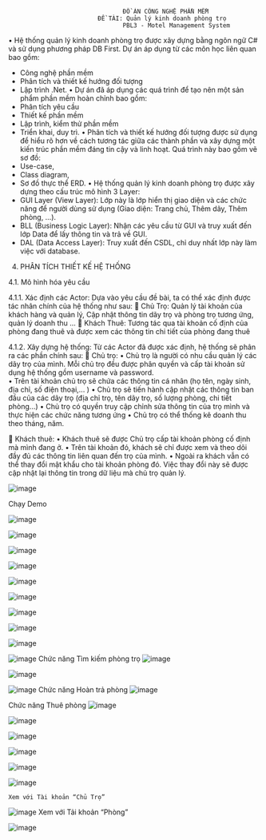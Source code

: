 
                                    ĐỒ ÁN CÔNG NGHỆ PHẦN MỀM
                             ĐỀ TÀI: Quản lý kinh doanh phòng trọ
                                    PBL3 - Motel Management System
•	Hệ thống quản lý kinh doanh phòng trọ được xây dựng bằng ngôn ngữ C# và sử dụng phương pháp DB First. Dự án áp dụng từ các môn học liên quan bao gồm:
-	Công nghệ phần mềm
-	Phân tích và thiết kế hướng đối tượng
-	Lập trình .Net.
•	Dự án đã áp dụng các quá trình  để tạo nên một sản phẩm phần mềm hoàn chỉnh bao gồm:
-	Phân tích yêu cầu 
-	Thiết kế phần mềm
-	Lập trình, kiểm thử phần mềm
-	Triển khai, duy trì.
•	Phân tích và thiết kế hướng đối tượng được sử dụng để hiểu rõ hơn về cách tương tác giữa các thành phần và xây dựng một kiến trúc phần mềm đáng tin cậy và linh hoạt. Quá trình này bao gồm vẽ sơ đồ:
-	Use-case,
-	Class diagram, 
-	Sơ đồ thực thể ERD.
•	Hệ thống quản lý kinh doanh phòng trọ được xây dựng theo cấu trúc mô hình 3 Layer:
-	GUI Layer (View Layer): Lớp này là lớp hiển thị giao diện và các chức năng để người dùng sử dụng (Giao diện: Trang chủ, Thêm dãy, Thêm phòng, …). 
-	BLL (Business Logic Layer): Nhận các yêu cầu từ GUI và truy xuất đến lớp Data để lấy thông tin và trả về GUI.
-	DAL (Data Access Layer): Truy xuất đến CSDL, chỉ duy nhất lớp này làm việc với database.
  
4.	PHÂN TÍCH THIẾT KẾ HỆ THỐNG
   
4.1.	Mô hình hóa yêu cầu

4.1.1.	Xác định các Actor:
Dựa vào yêu cầu đề bài, ta có thể xác định được tác nhân chính của hệ thống như sau: 
	Chủ Trọ: Quản lý tài khoản của khách hàng và quản lý, Cập nhật thông tin dãy trọ và phòng trọ tương ứng, quản lý doanh thu ... 
	Khách Thuê: Tương tác qua tài khoản cố định của phòng đang thuê và được xem các thông tin chi tiết của phòng đang thuê

4.1.2.	Xây dựng hệ thống: 
          Từ các Actor đã được xác định, hệ thống sẽ phân ra các phần chính sau:
	Chủ trọ:
•	Chủ trọ là người có nhu cầu quản lý các dãy trọ của mình. Mỗi chủ trọ đều được phân quyền và cấp tài khoản sử dụng hệ thống gồm username và password.  
•	Trên tài khoản chủ trọ sẽ chứa các thông tin cá nhân (họ tên, ngày sinh, địa chỉ, số điện thoại,... ) 
•	Chủ trọ sẽ tiến hành cập nhật các thông tin ban đầu của các dãy trọ (địa chỉ trọ, tên dãy trọ, số lượng phòng, chi tiết phòng...) 
•	Chủ trọ có quyền truy cập chỉnh sửa thông tin của trọ mình và thực hiện các chức năng tương ứng 
•	Chủ trọ có thể thống kê doanh thu theo tháng, năm.

	Khách thuê: 
•	Khách thuê sẽ được Chủ trọ cấp tài khoản phòng cố định mà mình đang ở. 
•	Trên tài khoản đó, khách sẽ chỉ được xem và theo dõi đầy đủ các thông tin liên quan đến trọ của mình.
•	Ngoài ra khách vẫn có thể thay đổi mật khẩu cho tài khoản phòng đó. Việc thay đổi này sẽ được cập nhật lại thông tin trong dữ liệu mà chủ trọ quản lý.

![image](https://github.com/dilys23/PBL3_Main/assets/91045422/009e9120-a053-47d8-9198-2cd842eb0715)

Chạy Demo 

![image](https://github.com/dilys23/PBL3_Main/assets/91045422/087a8d3a-1372-4368-a33c-ccc043bf15ba)

![image](https://github.com/dilys23/PBL3_Main/assets/91045422/8d97d33d-4971-4055-ad9c-54920903e9ca)

![image](https://github.com/dilys23/PBL3_Main/assets/91045422/30ee68c9-2cb3-48e5-b997-4930a2f6ce20)

![image](https://github.com/dilys23/PBL3_Main/assets/91045422/151a6027-712a-4e95-9a14-a2dc479da68e)

![image](https://github.com/dilys23/PBL3_Main/assets/91045422/87173365-a1ea-46c1-a3ec-5dd9e830a4bc)

![image](https://github.com/dilys23/PBL3_Main/assets/91045422/ab55c8cf-415a-40a7-8480-3cb1cdb47cea)

![image](https://github.com/dilys23/PBL3_Main/assets/91045422/552d2235-d8cb-42bf-80fc-9eafacba7736)

![image](https://github.com/dilys23/PBL3_Main/assets/91045422/e8e73871-bc78-4ed9-93d4-79a4f9962a8c)

![image](https://github.com/dilys23/PBL3_Main/assets/91045422/008f36b1-77b5-4579-b241-0c621f16272c)

![image](https://github.com/dilys23/PBL3_Main/assets/91045422/3c2596ae-a6f0-4abf-ae86-cce13acdfe48)
Chức năng Tìm kiếm phòng trọ
![image](https://github.com/dilys23/PBL3_Main/assets/91045422/d4482ae4-dedb-4f1d-ad36-28e45541e664)
	
![image](https://github.com/dilys23/PBL3_Main/assets/91045422/01fc83af-d840-4db4-9ce4-17e74e74901a)

![image](https://github.com/dilys23/PBL3_Main/assets/91045422/c4f1d734-921a-4778-952f-ea6b69e49090)
Chức năng Hoàn trả phòng
![image](https://github.com/dilys23/PBL3_Main/assets/91045422/9557dff7-066e-4d10-b5bb-bde9de587252)

Chức năng Thuê phòng
![image](https://github.com/dilys23/PBL3_Main/assets/91045422/be7f6d3b-e981-4ff8-b1db-b8be0f4e6049)


![image](https://github.com/dilys23/PBL3_Main/assets/91045422/5556a32c-1c62-4877-8aae-23856aaa00f9)


![image](https://github.com/dilys23/PBL3_Main/assets/91045422/c3152995-3091-4d1d-ad7c-45fa9e4d52c4)


![image](https://github.com/dilys23/PBL3_Main/assets/91045422/d86b0a80-6b9b-439b-9ca3-3be5a845c579)


![image](https://github.com/dilys23/PBL3_Main/assets/91045422/27d112d6-7a40-4440-910e-7b9ae4f16266)




![image](https://github.com/dilys23/PBL3_Main/assets/91045422/d7cbe355-71ca-4b2c-a2e8-169b9a579430)

	Xem với Tài khoản “Chủ Trọ”


![image](https://github.com/dilys23/PBL3_Main/assets/91045422/6c09efc8-dacc-49e6-a535-f4c691a27b36)
	Xem với Tải khoản “Phòng”

![image](https://github.com/dilys23/PBL3_Main/assets/91045422/b26cbd45-5ef3-4d23-ba27-c3f7149e32a7)


